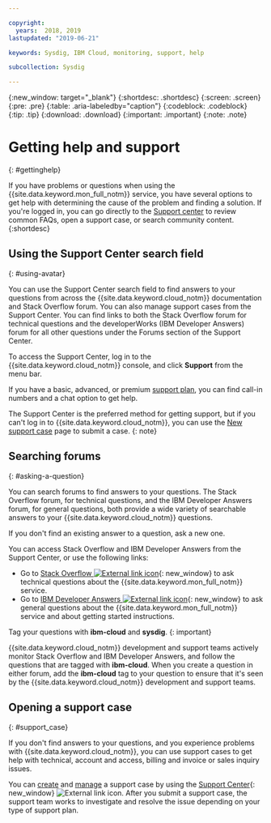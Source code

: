 ```yaml
---

copyright:
  years:  2018, 2019
lastupdated: "2019-06-21"

keywords: Sysdig, IBM Cloud, monitoring, support, help

subcollection: Sysdig

---
```


{:new_window: target="_blank"}
{:shortdesc: .shortdesc}
{:screen: .screen}
{:pre: .pre}
{:table: .aria-labeledby="caption"}
{:codeblock: .codeblock}
{:tip: .tip}
{:download: .download}
{:important: .important}
{:note: .note}


# Getting help and support
{: #gettinghelp}

If you have problems or questions when using the {{site.data.keyword.mon_full_notm}} service, you have several options to get help with determining the cause of the problem and finding a solution. If you're logged in, you can go directly to the [Support center](https://{DomainName}/unifiedsupport/supportcenter) to review common FAQs, open a support case, or search community content. 
{:shortdesc}


## Using the Support Center search field
{: #using-avatar}

You can use the Support Center search field to find answers to your questions from across the {{site.data.keyword.cloud_notm}} documentation and Stack Overflow forum. You can also manage support cases from the Support Center. You can find links to both the Stack Overflow forum for technical questions and the developerWorks (IBM Developer Answers) forum for all other questions under the Forums section of the Support Center.  

To access the Support Center, log in to the {{site.data.keyword.cloud_notm}} console, and click **Support** from the menu bar.  

If you have a basic, advanced, or premium [support plan](/docs/get-support?topic=get-support-support-plans#support-plans), you can find call-in numbers and a chat option to get help.

The Support Center is the preferred method for getting support, but if you can't log in to {{site.data.keyword.cloud_notm}}, you can use the [New support case](https://{DomainName}/unifiedsupport/cases/add) page to submit a case.
{: note}

## Searching forums
{: #asking-a-question}

You can search forums to find answers to your questions. The Stack Overflow forum, for technical questions, and the IBM Developer Answers forum, for general questions, both provide a wide variety of searchable answers to your {{site.data.keyword.cloud_notm}} questions. 

If you don't find an existing answer to a question, ask a new one. 

You can access Stack Overflow and IBM Developer Answers from the Support Center, or use the following links:

  * Go to [Stack Overflow ![External link icon](../icons/launch-glyph.svg "External link icon")](https://stackoverflow.com/questions/tagged/ibm-cloud){: new_window} to ask technical questions about the {{site.data.keyword.mon_full_notm}} service. 
  * Go to [IBM Developer Answers ![External link icon](../icons/launch-glyph.svg "External link icon")](https://developer.ibm.com/answers/topics/ibm-cloud/){: new_window} to ask general questions about the {{site.data.keyword.mon_full_notm}} service and about getting started instructions.

Tag your questions with **ibm-cloud** and **sysdig**.
{: important}

{{site.data.keyword.cloud_notm}} development and support teams actively monitor Stack Overflow and IBM Developer Answers, and follow the questions that are tagged with **ibm-cloud**. When you create a question in either forum, add the **ibm-cloud** tag to your question to ensure that it's seen by the {{site.data.keyword.cloud_notm}} development and support teams.

## Opening a support case
{: #support_case}

If you don't find answers to your questions, and you experience problems with {{site.data.keyword.cloud_notm}}, you can use support cases to get help with technical, account and access, billing and invoice or sales inquiry issues. 

You can [create](/docs/get-support?topic=get-support-open-case#opentechcase) and [manage](/docs/get-support?topic=get-support-open-case#check-case-status) a support case by using the [Support Center](https://dev.console.cloud.ibm.com/unifiedsupport/supportcenter){: new_window} ![External link icon](../icons/launch-glyph.svg "External link icon"). After you submit a support case, the support team works to investigate and resolve the issue depending on your type of support plan.




